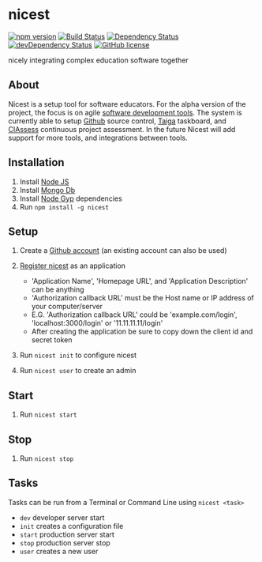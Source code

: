 # nicest

[![npm version](https://img.shields.io/npm/v/nicest.svg)](https://www.npmjs.com/package/nicest)
[![Build Status](https://travis-ci.org/ChristianMurphy/nicest.svg?branch=master)](https://travis-ci.org/ChristianMurphy/nicest)
[![Dependency Status](https://david-dm.org/ChristianMurphy/nicest.svg)](https://david-dm.org/ChristianMurphy/nicest)
[![devDependency Status](https://david-dm.org/ChristianMurphy/nicest/dev-status.svg)](https://david-dm.org/ChristianMurphy/nicest#info=devDependencies)
[![GitHub license](https://img.shields.io/badge/license-MIT-blue.svg)](https://raw.githubusercontent.com/ChristianMurphy/nicest/master/LICENSE)

nicely integrating complex education software together

## About

Nicest is a setup tool for software educators.
For the alpha version of the project, the focus is on agile [software development tools](https://en.wikipedia.org/wiki/Agile_software_development).
The system is currently able to setup [Github](https://github.com/) source control, [Taiga](https://taiga.io/)
taskboard, and [CIAssess](https://github.com/kgary/CIAssess) continuous project assessment.
In the future Nicest will add support for more tools, and integrations between tools.

## Installation

1. Install [Node JS](https://nodejs.org/)
2. Install [Mongo Db](https://www.mongodb.org/)
3. Install [Node Gyp](https://github.com/nodejs/node-gyp#installation) dependencies
4. Run `npm install -g nicest`

## Setup

1. Create a [Github account](https://github.com/) (an existing account can also be used)

2. [Register nicest](https://github.com/settings/applications/new) as an application

   * 'Application Name', 'Homepage URL', and 'Application Description' can be anything
   * 'Authorization callback URL' must be the Host name or IP address of your computer/server
   * E.G. 'Authorization callback URL' could be 'example.com/login', 'localhost:3000/login' or '11.11.11.11/login'
   * After creating the application be sure to copy down the client id and secret token

3. Run `nicest init` to configure nicest

4. Run `nicest user` to create an admin

## Start

1. Run `nicest start`

## Stop

1. Run `nicest stop`

## Tasks

Tasks can be run from a Terminal or Command Line using `nicest <task>`

* `dev` developer server start
* `init` creates a configuration file
* `start` production server start
* `stop` production server stop
* `user` creates a new user
